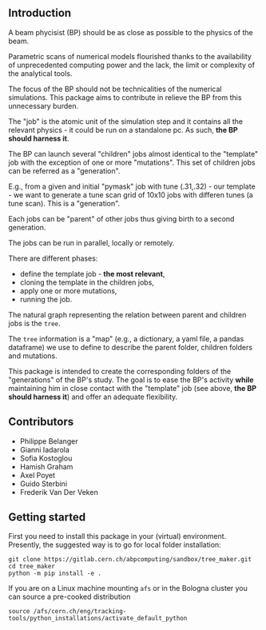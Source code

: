## Introduction
A beam phycisist (BP) should be as close as possible to the physics of the beam.

Parametric scans of numerical models flourished thanks to the availability 
of unprecedented computing power and the lack, the limit or complexity of the analytical tools. 

The focus of the BP should not be technicalities of the numerical simulations.
This package aims to contribute in relieve the BP from this unnecessary burden.

The "job" is the atomic unit of the simulation step and it contains all the relevant physics - it could be run on a standalone pc.
As such, **the BP should harness it**.


The BP can launch several "children" jobs almost identical to the "template" job with the exception of one or more "mutations".
This set of children jobs can be referred as a "generation".

E.g., from a given and initial "pymask" job with tune (.31,.32) - our template - we want to generate a tune scan grid of 10x10 jobs with differen tunes (a tune scan). 
This is a "generation".

Each jobs can be "parent" of other jobs thus giving birth to a second generation.

The jobs can be run in parallel, locally or remotely.

There are different phases:
- define the template job - **the most relevant**,
- cloning the template in the children jobs,
- apply one or more mutations,
- running the job.

The natural graph representing the relation between parent and children jobs is the `tree`.

The `tree` information is a "map" (e.g., a dictionary, a yaml file, a pandas dataframe) we use to define to describe the parent folder, children folders and mutations.

This package is intended to create the corresponding folders of the "generations" of the BP's study. The goal is to ease the BP's activity **while** maintaining him in close contact with the "template" job (see above, **the BP should harness it**) and offer an adequate flexibility.

## Contributors

- Philippe Belanger
- Gianni Iadarola
- Sofia Kostoglou
- Hamish Graham
- Axel Poyet
- Guido Sterbini
- Frederik Van Der Veken

## Getting started

First you need to install this package in your (virtual) environment. Presently, the suggested way is to go for local folder installation:
```
git clone https://gitlab.cern.ch/abpcomputing/sandbox/tree_maker.git
cd tree_maker
python -m pip install -e .
```

If you are on a Linux machine mounting `afs` or in the Bologna cluster you can source a pre-cooked distribution
```
source /afs/cern.ch/eng/tracking-tools/python_installations/activate_default_python
```
